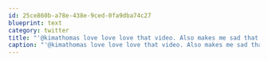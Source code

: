 ```yaml
---
id: 25ce860b-a78e-438e-9ced-0fa9dba74c27
blueprint: text
category: twitter
title: "'@kimathomas love love love that video. Also makes me sad that we humans screw up our planet so bad sometimes though"
caption: "'@kimathomas love love love that video. Also makes me sad that we humans screw up our planet so bad sometimes though"
---
```

